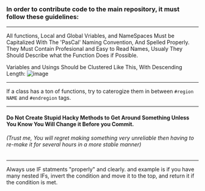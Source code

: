 ### In order to contribute code to the main repository, it must follow these guidelines:

<hr/>

All functions, Local and Global Vriables, and NameSpaces Must be Capitalized With The 'PasCal' Naming Convention, And Spelled Properly. They Must Contain Profesional and Easy to Read Names, Usualy They Should Describe what the Function Does if Possible.


Variables and Usings Should be Clustered Like This, With Descending Length:
![image](https://user-images.githubusercontent.com/76945439/167557913-1df4379a-0abc-4628-9e61-2a720ec292bf.png)

<hr/>

If a class has a ton of functions, try to caterogize them in between ``#region NAME`` and ``#endregion`` tags.

<hr/>

#### Do Not Create Stupid Hacky Methods to Get Around Something Unless You Know You Will Change it Before you Commit.
###### (Trust me, You will regret making something very unreliable then having to re-make it for several hours in a more stable manner)

<hr/>

Always use IF statments "properly" and clearly. and example is if you have many nested IFs, invert the condition and move it to the top, and return it if the condition is met.